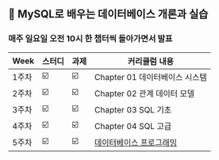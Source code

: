 
##  :medal_sports: MySQL로 배우는 데이터베이스 개론과 실습

### 매주 일요일 오전 10시 한 챕터씩 돌아가면서 발표


| Week | 스터디 | 과제 |커리큘럼 내용 |
| ------ | -- | -- |----------- |
| 1주차 | ☑️ | ☑️ | Chapter 01 데이터베이스 시스템 |
| 2주차 | ☑️ | ☑️ | Chapter 02 관계 데이터 모델   |
| 3주차 | ☑️ | ☑️ | Chapter 03 SQL 기초        |
| 4주차 | ☑️ | ☑️ | Chapter 04 SQL 고급 |
| 5주차 | ☑️ | ☑️ | [데이터베이스 프로그래밍](./데이터베이스%20프로그래밍) |
